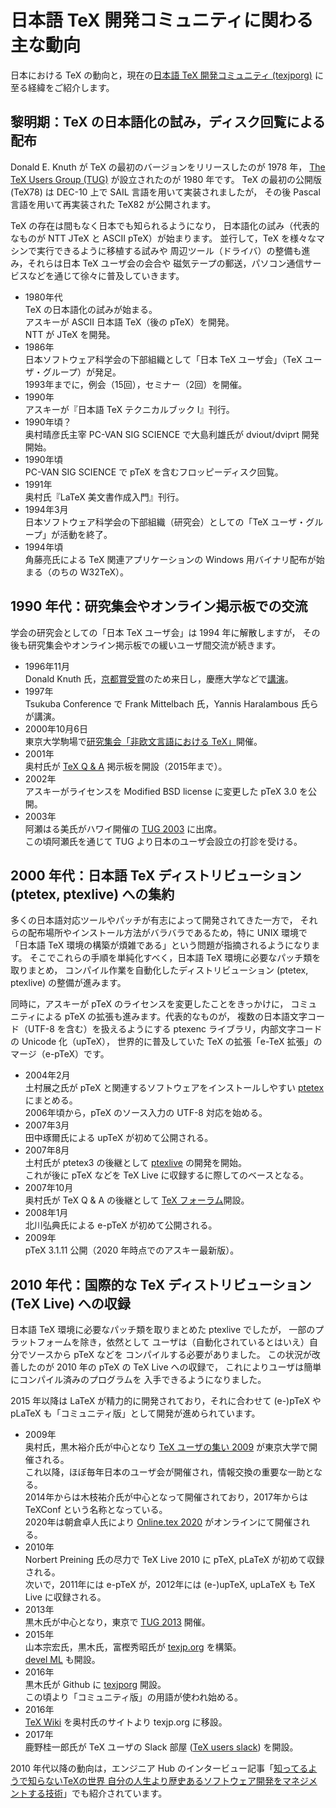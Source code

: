 # 日本語 TeX 開発コミュニティに関わる主な動向

日本における TeX の動向と，現在の[日本語 TeX 開発コミュニティ (texjporg)](https://texjp.org/)
に至る経緯をご紹介します。

## 黎明期：TeX の日本語化の試み，ディスク回覧による配布

Donald E. Knuth が TeX の最初のバージョンをリリースしたのが 1978 年，
[The TeX Users Group (TUG)](http://www.tug.org/) が設立されたのが 1980 年です。
TeX の最初の公開版 (TeX78) は DEC-10 上で SAIL 言語を用いて実装されましたが，
その後 Pascal 言語を用いて再実装された TeX82 が公開されます。

TeX の存在は間もなく日本でも知られるようになり，
日本語化の試み（代表的なものが NTT JTeX と ASCII pTeX）が始まります。
並行して，TeX を様々なマシンで実行できるように移植する試みや
周辺ツール（ドライバ）の整備も進み，それらは日本 TeX ユーザ会の会合や
磁気テープの郵送，パソコン通信サービスなどを通じて徐々に普及していきます。

* 1980年代  
  TeX の日本語化の試みが始まる。  
  アスキーが ASCII 日本語 TeX（後の pTeX）を開発。  
  NTT が JTeX を開発。  
* 1986年  
  日本ソフトウェア科学会の下部組織として「日本 TeX ユーザ会」（TeX ユーザ・グループ）が発足。  
  1993年までに，例会（15回），セミナー（2回）を開催。
* 1990年  
  アスキーが『日本語 TeX テクニカルブック I』刊行。  
* 1990年頃？  
  奥村晴彦氏主宰 PC-VAN SIG SCIENCE で大島利雄氏が dviout/dviprt 開発開始。  
* 1990年頃  
  PC-VAN SIG SCIENCE で pTeX を含むフロッピーディスク回覧。  
* 1991年  
  奥村氏『LaTeX 美文書作成入門』刊行。  
* 1994年3月  
  日本ソフトウェア科学会の下部組織（研究会）としての「TeX ユーザ・グループ」が活動を終了。  
* 1994年頃  
  角藤亮氏による TeX 関連アプリケーションの Windows 用バイナリ配布が始まる（のちの W32TeX）。  

## 1990 年代：研究集会やオンライン掲示板での交流

学会の研究会としての「日本 TeX ユーザ会」は 1994 年に解散しますが，
その後も研究集会やオンライン掲示板での緩いユーザ間交流が続きます。

* 1996年11月  
  Donald Knuth 氏，[京都賞受賞](https://www.kyotoprize.org/laureates/donald_ervin_knuth/)のため来日し，慶應大学などで[講演](https://www.jstage.jst.go.jp/article/jssst/14/1/14_1_83/_article/-char/ja)。  
* 1997年  
  Tsukuba Conference で Frank Mittelbach 氏，Yannis Haralambous 氏らが講演。  
* 2000年10月6日  
  東京大学駒場で[研究集会「非欧文言語における TeX」](http://web.archive.org/web/20020612020146/http://ms326.ms.u-tokyo.ac.jp/otobe/noneurotex.html)開催。  
* 2001年  
  奥村氏が [TeX Q & A](https://oku.edu.mie-u.ac.jp/~okumura/texfaq/qa/) 掲示板を開設（2015年まで）。  
* 2002年  
  アスキーがライセンスを Modified BSD license に変更した pTeX 3.0 を公開。  
* 2003年  
  阿瀬はる美氏がハワイ開催の [TUG 2003](https://www.tug.org/tug2003/) に出席。  
  この頃阿瀬氏を通じて TUG より日本のユーザ会設立の打診を受ける。  

## 2000 年代：日本語 TeX ディストリビューション (ptetex, ptexlive) への集約

多くの日本語対応ツールやパッチが有志によって開発されてきた一方で，
それらの配布場所やインストール方法がバラバラであるため，特に UNIX 環境で
「日本語 TeX 環境の構築が煩雑である」という問題が指摘されるようになります。
そこでこれらの手順を単純化すべく，日本語 TeX 環境に必要なパッチ類を取りまとめ，
コンパイル作業を自動化したディストリビューション (ptetex, ptexlive)
の整備が進みます。

同時に，アスキーが pTeX のライセンスを変更したことをきっかけに，
コミュニティによる pTeX の拡張も進みます。代表的なものが，
複数の日本語文字コード（UTF-8 を含む）を扱えるようにする
ptexenc ライブラリ，内部文字コードの Unicode 化（upTeX），
世界的に普及していた TeX の拡張「e-TeX 拡張」のマージ（e-pTeX）です。

* 2004年2月  
  土村展之氏が pTeX と関連するソフトウェアをインストールしやすい [ptetex](http://tutimura.ath.cx/~nob/tex/ptetex.html) にまとめる。  
  2006年頃から，pTeX のソース入力の UTF-8 対応を始める。  
* 2007年3月  
  田中琢爾氏による upTeX が初めて公開される。  
* 2007年8月  
  土村氏が ptetex3 の後継として [ptexlive](http://tutimura.ath.cx/ptexlive/) の開発を開始。  
  これが後に pTeX などを TeX Live に収録するに際してのベースとなる。  
* 2007年10月  
  奥村氏が TeX Q & A の後継として [TeX フォーラム](https://oku.edu.mie-u.ac.jp/tex/)開設。  
* 2008年1月  
  北川弘典氏による e-pTeX が初めて公開される。  
* 2009年  
  pTeX 3.1.11 公開（2020 年時点でのアスキー最新版）。  

## 2010 年代：国際的な TeX ディストリビューション (TeX Live) への収録

日本語 TeX 環境に必要なパッチ類を取りまとめた ptexlive でしたが，
一部のプラットフォームを除き，依然として
ユーザは（自動化されているとはいえ）自分でソースから pTeX などを
コンパイルする必要がありました。
この状況が改善したのが 2010 年の pTeX の TeX Live への収録で，
これによりユーザは簡単にコンパイル済みのプログラムを
入手できるようになりました。

2015 年以降は LaTeX が精力的に開発されており，それに合わせて
(e-)pTeX や pLaTeX も「コミュニティ版」として開発が進められています。

* 2009年  
  奥村氏，黒木裕介氏が中心となり [TeX ユーザの集い 2009](https://oku.edu.mie-u.ac.jp/texconf09/) が東京大学で開催される。  
  これ以降，ほぼ毎年日本のユーザ会が開催され，情報交換の重要な一助となる。  
  2014年からは木枝祐介氏が中心となって開催されており，2017年からは TeXConf という名称となっている。  
  2020年は朝倉卓人氏により [Online.tex 2020](https://connpass.com/event/188075/) がオンラインにて開催される。  
* 2010年  
  Norbert Preining 氏の尽力で TeX Live 2010 に pTeX, pLaTeX が初めて収録される。  
  次いで，2011年には e-pTeX が，2012年には (e-)upTeX, upLaTeX も TeX Live に収録される。  
* 2013年  
  黒木氏が中心となり，東京で [TUG 2013](https://www.tug.org/tug2013/jp/) 開催。  
* 2015年  
  山本宗宏氏，黒木氏，富樫秀昭氏が [texjp.org](https://texjp.org/) を構築。  
  [devel ML](https://ml.texjp.org/mailman/listinfo/devel) も開設。  
* 2016年  
  黒木氏が Github に [texjporg](https://github.com/texjporg) 開設。  
  この頃より「コミュニティ版」の用語が使われ始める。  
* 2016年  
  [TeX Wiki](https://texwiki.texjp.org/) を奥村氏のサイトより texjp.org に移設。  
* 2017年  
  鹿野桂一郎氏が TeX ユーザの Slack 部屋 ([TeX users slack](https://texuser.slack.com/)) を開設。  

2010 年代以降の動向は，エンジニア Hub のインタービュー記事「[知ってるようで知らないTeXの世界 自分の人生より歴史あるソフトウェア開発をマネジメントする技術](https://employment.en-japan.com/engineerhub/entry/2019/07/04/103000)」でも紹介されています。
